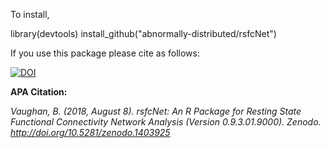 To install, 

library(devtools)
install_github("abnormally-distributed/rsfcNet")

If you use this package please cite as follows: 

[![DOI](https://zenodo.org/badge/DOI/10.5281/zenodo.1403925.svg)](https://doi.org/10.5281/zenodo.1403925)


**APA Citation:**

*Vaughan, B. (2018, August 8). rsfcNet: An R Package for Resting State Functional Connectivity Network Analysis (Version 0.9.3.01.9000). Zenodo. http://doi.org/10.5281/zenodo.1403925*

